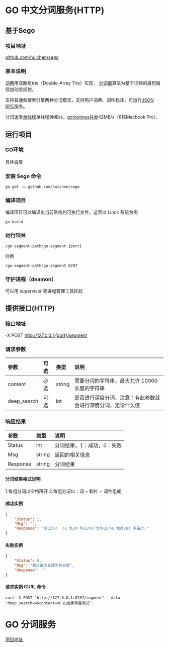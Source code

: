 # GO 中文分词服务(HTTP)
## 基于Sego 
### 项目地址
[github.com/huichen/sego](https://github.com/huichen/sego/)
### 基本说明
[词典](https://github.com/huichen/sego/blob/master/dictionary.go)用双数组trie（Double-Array Trie）实现，
[分词器](https://github.com/huichen/sego/blob/master/segmenter.go)算法为基于词频的最短路径加动态规划。

支持普通和搜索引擎两种分词模式，支持用户词典、词性标注，可运行[JSON RPC](https://github.com/huichen/sego/blob/master/server/server.go)服务</a>。

分词速度[单线程](https://github.com/huichen/sego/blob/master/tools/benchmark.go)单线程9MB/s，[goroutines并发](https://github.com/huichen/sego/blob/master/tools/goroutines.go)42MB/s（8核Macbook Pro）。


## 运行项目
### GO环境
具体百度

### 安装 Sego 命令
```shell
go get -u github.com/huichen/sego
```    

### 编译项目
编译项目可以编译出当前系统的可执行文件，这里以 Linux 系统为例
```shell
go build
```    

### 运行项目
```shell
/go-segment-path/go-segment {port}
```

样例
```shell
/go-segment-path/go-segment 8787
```

### 守护进程（deamon）
可以用 supervisor 等进程管理工具挂起 


## 提供接口(HTTP)
### 接口地址
-X POST http://127.0.0.1:{port}/segment
### 请求参数
| 参数 | 可选| 类型 | 说明 |
|:--- |:---|:--- |:--- |
| content |必选| string| 需要分词的字符串，最大允许 10000 长度的字符串 |
| deep_search | 可选 | int| 是否进行深度分词，注意：有此参数就会进行深度分词，无论什么值|


### 响应结果
| 参数 |  类型 | 说明 |
|:--- |:--- |:--- |
| Status | int| 分词结果，1：成功，0：失败 |
| Msg |  string| 返回的相关信息|
| Response |  string| 分词结果|

#### 分词结果格式说明
1.每组分词以空格隔开
2.每组分词以：词 + 斜杠 + 词性组成


#### 成功实例
```json
{
	"Status": 1,
	"Msg": "",
	"Response": "测试/vn  /x 九/m 华山/ns 九华山/ns 龙泉/nz 寺庙/n "
}
```

#### 失败实例
```json
{
	"Status": 0,
	"Msg": "超过最大处理内容长度",
	"Response": ""
}
```

#### 请求实例 CURL 命令
```shell
curl -X POST "http://127.0.0.1:8787/segment" --data "deep_search=w&content=华 山龙泉寺庙测试"
```


# GO 分词服务
[项目地址](http://git.linghit.com:666/qy/go-segment)
